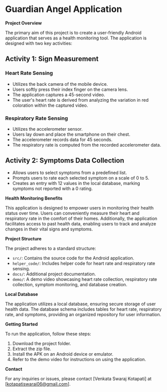 # Guardian Angel Application

**Project Overview**

The primary aim of this project is to create a user-friendly Android application that serves as a health monitoring tool. The application is designed with two key activities:

## Activity 1: Sign Measurement

### Heart Rate Sensing
- Utilizes the back camera of the mobile device.
- Users softly press their index finger on the camera lens.
- The application captures a 45-second video.
- The user's heart rate is derived from analyzing the variation in red coloration within the captured video.

### Respiratory Rate Sensing
- Utilizes the accelerometer sensor.
- Users lay down and place the smartphone on their chest.
- The accelerometer records data for 45 seconds.
- The respiratory rate is computed from the recorded accelerometer data.

## Activity 2: Symptoms Data Collection

- Allows users to select symptoms from a predefined list.
- Prompts users to rate each selected symptom on a scale of 0 to 5.
- Creates an entry with 12 values in the local database, marking symptoms not reported with a 0 rating.

**Health Monitoring Benefits**

This application is designed to empower users in monitoring their health status over time. Users can conveniently measure their heart and respiratory rate in the comfort of their homes. Additionally, the application facilitates access to past health data, enabling users to track and analyze changes in their vital signs and symptoms.

**Project Structure**

The project adheres to a standard structure:

- `src/`: Contains the source code for the Android application.
- `helper_code/`: Includes helper code for heart rate and respiratory rate sensing.
- `docs/`: Additional project documentation.
- `demo/`: A demo video showcasing heart rate collection, respiratory rate collection, symptom monitoring, and database creation.

**Local Database**

The application utilizes a local database, ensuring secure storage of user health data. The database schema includes tables for heart rate, respiratory rate, and symptoms, providing an organized repository for user information.

**Getting Started**

To run the application, follow these steps:

1. Download the project folder.
2. Extract the zip file.
3. Install the APK on an Android device or emulator.
4. Refer to the demo video for instructions on using the application.

**Contact**

For any inquiries or issues, please contact [Venkata Swaraj Kotapati] at [kotapatiswaraj06@gmail.com].
